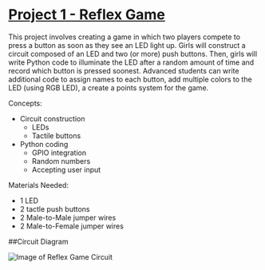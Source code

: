 # [Project 1 - Reflex Game][1] 
This project involves creating a game in which two players compete to press a button as soon as they see an LED light up. Girls will construct a circuit composed of an LED and two (or more) push buttons. Then, girls will write Python code to illuminate the LED after a random amount of time and record which button is pressed soonest. Advanced students can write additional code to assign names to each button, add multiple colors to the LED (using RGB LED), a create a points system for the game. 

Concepts:

* Circuit construction
  * LEDs
  * Tactile buttons
* Python coding
  * GPIO integration
  * Random numbers
  * Accepting user input


Materials Needed:

* 1 LED
* 2 tactle push buttons
* 2 Male-to-Male jumper wires
* 2 Male-to-Female jumper wires


##Circuit Diagram

![Image of Reflex Game Circuit](https://projects-static.raspberrypi.org/projects/python-quick-reaction-game/93cddd796428a420a0f367ca33ce6ef3689bfd7a/en/images/quick-reaction-circuit.png)

[1]:https://projects.raspberrypi.org/en/projects/python-quick-reaction-game